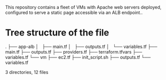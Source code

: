 This repository contains a fleet of VMs with Apache web servers deployed, configured to serve a static page accessible via an ALB endpoint..

# Tree structure of the file
.
├── app-alb
│   ├── main.tf
│   ├── outputs.tf
│   └── variables.tf
├── main.tf
├── outputs.tf
├── providers.tf
├── terraform.tfvars
├── variables.tf
└── vm
    ├── ec2.tf
    ├── init_script.sh
    ├── outputs.tf
    └── variables.tf

3 directories, 12 files
